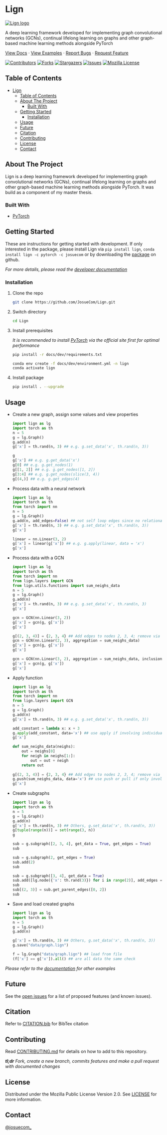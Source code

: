 # Lign

[![Lign logo](docs/imgs/logo.png "Lign logo")][repo-url]

A deep learning framework developed for implementing graph convolutional networks (GCNs), continual lifelong learning on graphs and other graph-based machine learning methods alongside PyTorch

[View Docs][docs-url]
·
[View Examples][examples-url]
·
[Report Bugs][bugs-url]
·
[Request Feature][bugs-url]

[![Contributors][contributors-shield]][contributors-url]
[![Forks][forks-shield]][forks-url]
[![Stargazers][stars-shield]][stars-url]
[![Issues][issues-shield]][issues-url]
[![Mozilla License][license-shield]][license-url]

## Table of Contents

- [Lign](#lign)
  - [Table of Contents](#table-of-contents)
  - [About The Project](#about-the-project)
    - [Built With](#built-with)
  - [Getting Started](#getting-started)
    - [Installation](#installation)
  - [Usage](#usage)
  - [Future](#future)
  - [Citation](#citation)
  - [Contributing](#contributing)
  - [License](#license)
  - [Contact](#contact)

## About The Project

Lign is a deep learning framework developed for implementing graph convolutional networks (GCNs), continual lifelong learning on graphs and other graph-based machine learning methods alongside PyTorch. It was build as a component of my master thesis.

### Built With

- [PyTorch](https://pytorch.org)

## Getting Started

These are instructions for getting started with development. If only interested in the package, please install Lign via ``pip install lign``, ``conda install lign -c pytorch -c josuecom`` or by downloading the [package][release-url] on github.

_For more details, please read the [developer documentation](docs/dev)_

### Installation

1. Clone the repo

   ```sh
   git clone https://github.com/JosueCom/Lign.git
   ```

2. Switch directory

   ```sh
   cd Lign
   ```

3. Install prerequisites

   _It is recommended to install [PyTorch](https://pytorch.org) via the official site first for optimal performance_

   ```sh
   pip install -r docs/dev/requirements.txt
   ```

   ```sh
   conda env create -f docs/dev/environment.yml -n lign
   conda activate lign
   ```

4. Install package

   ```sh
   pip install . --upgrade
   ```

## Usage

* Create a new graph, assign some values and view properties

   ```python
   import lign as lg
   import torch as th
   n = 5
   g = lg.Graph()
   g.add(n)
   g['x'] = th.rand(n, 3) ## e.g. g.set_data('x', th.rand(n, 3))
   
   g
   g['x'] ## e.g. g.get_data('x')
   g[0] ## e.g. g.get_nodes(1)
   g[[1, 2]] ## e.g. g.get_nodes([1, 2])
   g[3:4] ## e.g. g.get_nodes(slice(3, 4))
   g[(4,)] ## e.g. g.get_edges(4)
   ```

* Process data with a neural network

   ```python
   import lign as lg
   import torch as th
   from torch import nn
   n = 5
   g = lg.Graph()
   g.add(n, add_edges=False) ## not self loop edges since no relational data present
   g['x'] = th.rand(n, 3) ## e.g. g.set_data('x', th.rand(n, 3))
   g['x']
   
   linear = nn.Linear(3, 2)
   g['x'] = linear(g['x']) ## e.g. g.apply(linear, data = 'x')
   g['x']
   ```

* Process data with a GCN

   ```python
   import lign as lg
   import torch as th
   from torch import nn
   from lign.layers import GCN
   from lign.utils.functions import sum_neighs_data
   n = 5
   g = lg.Graph()
   g.add(n)
   g['x'] = th.rand(n, 3) ## e.g. g.set_data('x', th.rand(n, 3)
   g['x']
   
   gcn = GCN(nn.Linear(3, 2))
   g['x'] = gcn(g, g['x'])
   g['x']
   
   g[(2, 3, 4)] = {2, 3, 4} ## Add edges to nodes 2, 3, 4; remove via g.remove_edges()
   gcn = GCN(nn.Linear(2, 3), aggregation = sum_neighs_data)
   g['x'] = gcn(g, g['x'])
   g['x']
   
   gcn = GCN(nn.Linear(3, 2), aggregation = sum_neighs_data, inclusion = nn.Linear(2, 3))
   g['x'] = gcn(g, g['x'])
   g['x']
   ```

* Apply function

   ```python
   import lign as lg
   import torch as th
   from torch import nn
   from lign.layers import GCN
   n = 5
   g = lg.Graph()
   g.add(n)
   g['x'] = th.rand(n, 3) ## e.g. g.set_data('x', th.rand(n, 3))
   
   add_constant = lambda x: x + 3
   g.apply(add_constant, data='x') ## use apply if involving individual nodes
   g['x']
   
   def sum_neighs_data(neighs):
       out = neighs[0]
       for neigh in neighs[1:]:
           out = out + neigh
       return out
    
   g[(2, 3, 4)] = {2, 3, 4} ## Add edges to nodes 2, 3, 4; remove via g.remove_edges()
   g.push(sum_neighs_data, data='x') ## use push or pull if only involving multiple nodes
   g['x']
   ```

* Create subgraphs

   ```python
   import lign as lg
   import torch as th
   n = 5
   g = lg.Graph()
   g.add(n)
   g['x'] = th.rand(n, 3) ## Others, g.set_data('x', th.rand(n, 3))
   g[tuple(range(n))] = set(range(3, n))
   g
   
   sub = g.subgraph([2, 3, 4], get_data = True, get_edges = True)
   sub
   
   sub = g.subgraph(2, get_edges = True)
   sub.add(2)
   sub
   
   sub = g.subgraph([3, 4], get_data = True)
   sub.add([lg.node({'x': th.rand(3)}) for i in range(2)], add_edges = False)
   sub
   sub[(2, 3)] = sub.get_parent_edges([0, 2])
   sub
   ```

* Save and load created graphs

   ```python
   import lign as lg
   import torch as th
   n = 5
   g = lg.Graph()
   g.add(n)
   
   g['x'] = th.rand(n, 3) ## Others, g.set_data('x', th.rand(n, 3))
   g.save("data/graph.lign")
   
   f = lg.Graph("data/graph.lign") ## load from file
   (f['x'] == g['x']).all() ## are all data the same check
   ```

_Please refer to the [documentation](docs/examples) for other examples_

## Future

See the [open issues][issues-url] for a list of proposed features (and known issues).

## Citation

Refer to [CITATION.bib](docs/CITATION.bib) for BibTex citation

## Contributing

Read [CONTRIBUTING.md](docs/CONTRIBUTING.md) for details on how to add to this repository.

_**tl;dr** Fork, create a new branch, commits features and make a pull request with documented changes_

## License

Distributed under the Mozilla Public License Version 2.0. See [LICENSE](LICENSE) for more information.

## Contact

[@josuecom_](https://github.com/JosueCom)

[contributors-shield]: https://img.shields.io/github/contributors/JosueCom/Lign.svg?style=for-the-badge
[contributors-url]: https://github.com/JosueCom/Lign/graphs/contributors
[forks-shield]: https://img.shields.io/github/forks/JosueCom/Lign.svg?style=for-the-badge
[forks-url]: https://github.com/JosueCom/Lign/network/members
[stars-shield]: https://img.shields.io/github/stars/JosueCom/Lign.svg?style=for-the-badge
[stars-url]: https://github.com/JosueCom/Lign/stargazers
[issues-shield]: https://img.shields.io/github/issues/JosueCom/Lign.svg?style=for-the-badge
[issues-url]: https://github.com/JosueCom/Lign/issues
[license-shield]: https://img.shields.io/github/license/JosueCom/Lign.svg?style=for-the-badge
[license-url]: https://github.com/JosueCom/Lign/blob/master/LICENSE
[product-screenshot]: images/screenshot.png
[docs-url]: https://github.com/JosueCom/Lign/tree/master/docs
[examples-url]: https://github.com/JosueCom/Lign/tree/master/docs/examples
[bugs-url]: https://github.com/JosueCom/Lign/issues
[release-url]: https://github.com/JosueCom/Lign/releases
[issues-url]: https://github.com/JosueCom/Lign/issues
[repo-url]: https://github.com/JosueCom/Lign
